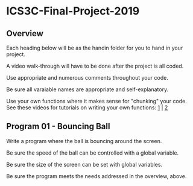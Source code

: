 # ICS3C-Final-Project-2019

## Overview

Each heading below will be as the handin folder for you to hand in your project.

A video walk-through will have to be done after the project is all coded.

Use appropriate and numerous comments throughout your code.

Be sure all varaiable names are appropriate and self-explanatory.

Use your own functions where it makes sense for "chunking" your code. See these videos for tutorials on writing your own functions: [1](https://www.youtube.com/watch?v=zBo2D3Myo6Q) | [2](https://www.youtube.com/watch?v=j_XyeWg_3EE)

## Program 01 - Bouncing Ball

Write a program where the ball is bouncing around the screen.

Be sure the speed of the ball can be controlled with a global variable.

Be sure the size of the screen can be set with global variables.

Be sure the program meets the needs addressed in the overview, above.
